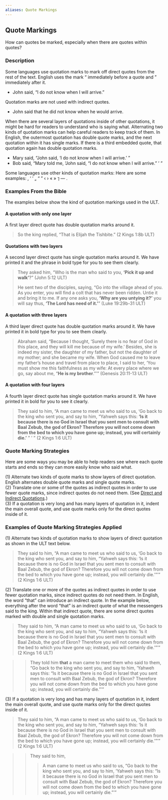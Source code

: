 ```yaml
---
aliases: Quote Markings
---
```


## Quote Markings

How can quotes be marked, especially when there are quotes within quotes?

### Description

Some languages use quotation marks to mark off direct quotes from the rest of the text. English uses the mark “ immediately before a quote and ” immediately after it.

* John said, “I do not know when I will arrive.”

Quotation marks are not used with indirect quotes.

* John said that he did not know when he would arrive.

When there are several layers of quotations inside of other quotations, it might be hard for readers to understand who is saying what. Alternating two kinds of quotation marks can help careful readers to keep track of them. In English, the outermost quotation has double quote marks, and the next quotation within it has single marks. If there is a third embedded quote, that quotation again has double quotation marks.

* Mary said, “John said, ‘I do not know when I will arrive.’ ”
* Bob said, “Mary told me, ‘John said, “I do not know when I will arrive.” ’ ”

Some languages use other kinds of quotation marks: Here are some examples: ‚ ‘ ’ „ “ ” ‹ › « » ⁊ — .

### Examples From the Bible

The examples below show the kind of quotation markings used in the ULT.

#### A quotation with only one layer

A first layer direct quote has double quotation marks around it.

> So the king replied, “That is Elijah the Tishbite.” (2 Kings 1:8b ULT)

#### Quotations with two layers

A second layer direct quote has single quotation marks around it. We have printed it and the phrase in bold type for you to see them clearly.

> They asked him, “Who is the man who said to you, **‘Pick it up and walk’**?” (John 5:12 ULT)
>
> He sent two of the disciples, saying, “Go into the village ahead of you. As you enter, you will find a colt that has never been ridden. Untie it and bring it to me. If any one asks you, **‘Why are you untying it?’** you will say thus, **‘The Lord has need of it.’**” (Luke 19:29b-31 ULT)

#### A quotation with three layers

A third layer direct quote has double quotation marks around it. We have printed it in bold type for you to see them clearly.

> Abraham said, “Because I thought, ‘Surely there is no fear of God in this place, and they will kill me because of my wife.’ Besides, she is indeed my sister, the daughter of my father, but not the daughter of my mother; and she became my wife. When God caused me to leave my father’s house and travel from place to place, I said to her, ‘You must show me this faithfulness as my wife: At every place where we go, say about me, “**He is my brother**.”’” (Genesis 20:11-13 ULT)

#### A quotation with four layers

A fourth layer direct quote has single quotation marks around it. We have printed it in bold for you to see it clearly.

> They said to him, “A man came to meet us who said to us, ‘Go back to the king who sent you, and say to him, “Yahweh says this: **‘Is it because there is no God in Israel that you sent men to consult with Baal Zebub, the god of Ekron? Therefore you will not come down from the bed to which you have gone up; instead, you will certainly die.’** ” ’ ” (2 Kings 1:6 ULT)

### Quote Marking Strategies

Here are some ways you may be able to help readers see where each quote starts and ends so they can more easily know who said what.

(1) Alternate two kinds of quote marks to show layers of direct quotation. English alternates double quote marks and single quote marks.<br>
(2) Translate one or some of the quotes as indirect quotes in order to use fewer quote marks, since indirect quotes do not need them. (See [Direct and Indirect Quotations](figs-quotations.md).)<br>
(3) If a quotation is very long and has many layers of quotation in it, indent the main overall quote, and use quote marks only for the direct quotes inside of it.

### Examples of Quote Marking Strategies Applied

(1) Alternate two kinds of quotation marks to show layers of direct quotation as shown in the ULT text below.

> They said to him, “A man came to meet us who said to us, ‘Go back to the king who sent you, and say to him, “Yahweh says this: ‘Is it because there is no God in Israel that you sent men to consult with Baal Zebub, the god of Ekron? Therefore you will not come down from the bed to which you have gone up; instead, you will certainly die.’”’” (2 Kings 1:6 ULT)

(2) Translate one or more of the quotes as indirect quotes in order to use fewer quotation marks, since indirect quotes do not need them. In English, the word “that” can introduce an indirect quote. In the example below, everything after the word “that” is an indirect quote of what the messengers said to the king. Within that indirect quote, there are some direct quotes marked with double and single quotation marks.

> They said to him, “A man came to meet us who said to us, ‘Go back to the king who sent you, and say to him, “Yahweh says this: ‘Is it because there is no God in Israel that you sent men to consult with Baal Zebub, the god of Ekron? Therefore you will not come down from the bed to which you have gone up; instead, you will certainly die.’”’” (2 Kings 1:6 ULT)

> > They told him **that** a man came to meet them who said to them, “Go back to the king who sent you, and say to him, ‘Yahweh says this: “Is it because there is no God in Israel that you sent men to consult with Baal Zebub, the god of Ekron? Therefore you will not come down from the bed to which you have gone up; instead, you will certainly die.”’”

(3) If a quotation is very long and has many layers of quotation in it, indent the main overall quote, and use quote marks only for the direct quotes inside of it.

> They said to him, “A man came to meet us who said to us, ‘Go back to the king who sent you, and say to him, “Yahweh says this: ‘Is it because there is no God in Israel that you sent men to consult with Baal Zebub, the god of Ekron? Therefore you will not come down from the bed to which you have gone up; instead, you will certainly die.’”’” (2 Kings 1:6 ULT)

> > They said to him,
> > > A man came to meet us who said to us, “Go back to the king who sent you, and say to him, ‘Yahweh says this: “Is it because there is no God in Israel that you sent men to consult with Baal Zebub, the god of Ekron? Therefore you will not come down from the bed to which you have gone up; instead, you will certainly die.”’”
